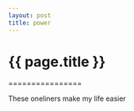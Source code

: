 ```yaml
---
layout: post
title: power
---
```

<h1>{{ page.title }}</h1>
================

These oneliners make my life easier 

<script src="https://gist.github.com/2783574.js"> </script>

<script src="https://gist.github.com/2783574.js?file=savePower-I.jsx"></script>
